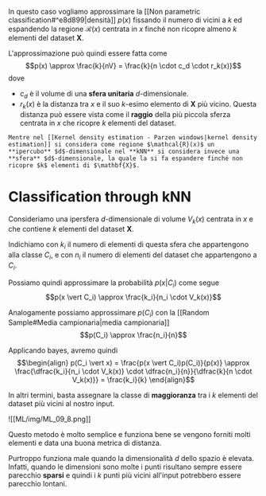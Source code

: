 In questo caso vogliamo approssimare la [[Non parametric classification#^e8d899|densità]] $p(x)$ fissando il numero di vicini a $k$ ed espandendo la regione $\mathcal{R}(x)$ centrata in $x$ finché non ricopre almeno $k$ elementi del dataset $\mathbf{X}$.

L'approssimazione può quindi essere fatta come 
$$p(x) \approx \frac{k}{nV} = \frac{k}{n \cdot c_d \cdot r_k(x)}$$
dove
- $c_d$ è il volume di una **sfera unitaria** $d$-dimensionale.
- $r_k(x)$ è la distanza tra $x$ e il suo $k$-esimo elemento di $\mathbf{X}$ più vicino. Questa distanza può essere vista come il **raggio** della più piccola sferza centrata in $x$ che ricopre $k$ elementi del dataset.

```ad-note
Mentre nel [[Kernel density estimation - Parzen windows|kernel density estimation]] si considera come regione $\mathcal{R}(x)$ un **ipercubo** $d$-dimensionale nel **kNN** si considera invece una **sfera** $d$-dimensionale, la quale la si fa espandere finché non ricopre $k$ elementi di $\mathbf{X}$. 
```

# Classification through kNN
Consideriamo una ipersfera $d$-dimensionale di volume $V_k(x)$ centrata in $x$ e che contiene $k$ elementi del dataset $\mathbf{X}$.

Indichiamo con $k_i$ il numero di elementi di questa sfera che appartengono alla classe $C_i$, e con $n_i$ il numero di elementi del dataset che appartengono a $C_i$.

Possiamo quindi approssimare la probabilità $p(x \vert C_i)$ come segue
$$p(x \vert C_i) \approx \frac{k_i}{n_i \cdot V_k(x)}$$

Analogamente possiamo approssimare $p(C_i)$ con la [[Random Sample#Media campionaria|media campionaria]] $$p(C_i) \approx \frac{n_i}{n}$$

Applicando bayes, avremo quindi
$$\begin{align}
p(C_i \vert x) = \frac{p(x \vert C_i)p(C_i)}{p(x)} \approx \frac{\dfrac{k_i}{n_i \cdot V_k(x)} \cdot \dfrac{n_i}{n}}{\dfrac{k}{n \cdot V_k(x)}} = \frac{k_i}{k}
\end{align}$$

In altri termini, basta assegnare la classe di **maggioranza** tra i $k$ elementi del dataset più vicini al nostro input.

![[ML/img/ML_09_8.png]]

Questo metodo è molto semplice e funziona bene se vengono forniti molti elementi e data una buona metrica di distanza.

Purtroppo funziona male quando la dimensionalità $d$ dello spazio è elevata.
Infatti, quando le dimensioni sono molte i punti risultano sempre essere parecchio **sparsi** e quindi i $k$ punti più vicini all'input potrebbero essere parecchio lontani.

